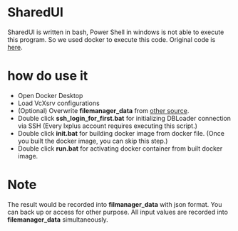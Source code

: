 # SharedUI
SharedUI is written in bash, Power Shell in windows is not able to execute this program. So we used docker to execute this code.
Original code is [here](https://github.com/IncandelaLab/SharedUI).

# how do use it
* Open Docker Desktop
* Load VcXsrv configurations
* (Optional) Overwrite **filemanager_data** from [other source](https://drive.google.com/drive/folders/1Geyf9KwpQOncLSZAvq2nZIrNbzvG-S12?usp=drive_link).
* Double click **ssh_login_for_first.bat** for initializing DBLoader connection via SSH (Every lxplus account requires executing this script.)
* Double click **init.bat** for building docker image from docker file. (Once you built the docker image, you can skip this step.)
* Double click **run.bat** for activating docker container from built docker image.


# Note
The result would be recorded into **filmanager_data** with json format. You can back up or access for other purpose. All input values are recorded into **filemanager_data** simultaneously.


